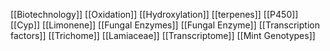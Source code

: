 [[Biotechnology]]
[[Oxidation]]
[[Hydroxylation]]
[[terpenes]]
[[P450]]
[[Cyp]]
[[Limonene]]
[[Fungal Enzymes]]
[[Fungal Enzyme]]
[[Transcription factors]]
[[Trichome]]
[[Lamiaceae]]
[[Transcriptome]]
[[Mint Genotypes]]

